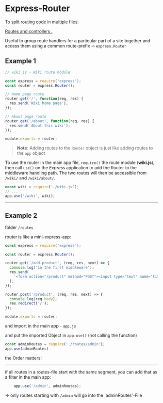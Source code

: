 # Express-Router

To split routing code in multiple files:

[Routes and controllers .](https://developer.mozilla.org/en-US/docs/Learn/Server-side/Express_Nodejs/routes)



Useful to group route handlers for a particular part of a site together and access them using a common route-prefix -›  `express.Router` 

## Example 1

```js
// wiki.js - Wiki route module

const express = require('express');
const router = express.Router();

// Home page route
router.get('/', function(req, res) {
  res.send('Wiki home page');
});

// About page route
router.get('/about', function(req, res) {
  res.send('About this wiki');
});

module.exports = router;
```

> **Note:** Adding routes to the `Router` object is just like adding routes to the `app` object 

To use the router in the main app file, `require()` the route module (**wiki.js**), then call `use()` on the *Express* application to add the Router to the middleware handling path. The two routes will then be accessible from `/wiki/` and `/wiki/about/`.

```js
const wiki = require('./wiki.js');
// ...
app.use('/wiki', wiki);
```



------

## Example 2

folder `/routes`

router is like a mini-express-app:

```js
const express = require('express');

const router = express.Router();

router.get('/add-product', (req, res, next) => {
  console.log('in the first middleware');
  res.send(
    '<form action="/product" method="POST"><input type="text" name="title"><button type="submit">add product</button></form>'
  );
});

router.post('/product', (req, res, next) => {
  console.log(req.body);
  res.redirect('/');
});

module.exports = router;
```

and import in the main app - `app.js`

and put the imported Object in `app.use()` (not calling the function)

```js
const adminRoutes = require('./routes/admin');
app.use(adminRoutes)
```

the Order matters!

------

if all routes in a routes-file start with the same segment, you can add that as a filter in the main app:

```js
	app.use('/admin', adminRoutes);
```

-> only routes starting with `/admin` will go into the 'adminRoutes'-File

